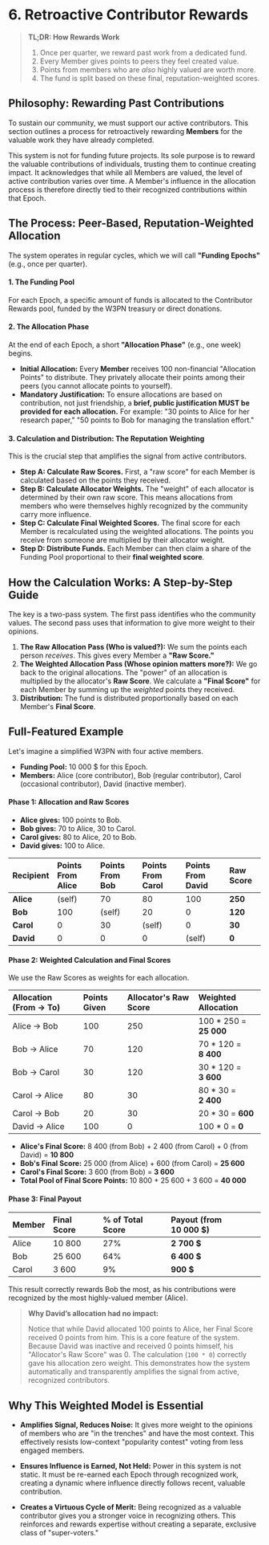 # 6. Retroactive Contributor Rewards

> **TL;DR: How Rewards Work**
>
> 1.  Once per quarter, we reward past work from a dedicated fund.
> 2.  Every Member gives points to peers they feel created value.
> 3.  Points from members who are *also* highly valued are worth more.
> 4.  The fund is split based on these final, reputation-weighted scores.

## Philosophy: Rewarding Past Contributions

To sustain our community, we must support our active contributors. This section outlines a process for retroactively rewarding **Members** for the valuable work they have already completed.

This system is not for funding future projects. Its sole purpose is to reward the valuable contributions of individuals, trusting them to continue creating impact. It acknowledges that while all Members are valued, the level of active contribution varies over time. A Member's influence in the allocation process is therefore directly tied to their recognized contributions within that Epoch.

## The Process: Peer-Based, Reputation-Weighted Allocation

The system operates in regular cycles, which we will call **"Funding Epochs"** (e.g., once per quarter).

#### 1. The Funding Pool
For each Epoch, a specific amount of funds is allocated to the Contributor Rewards pool, funded by the W3PN treasury or direct donations.

#### 2. The Allocation Phase
At the end of each Epoch, a short **"Allocation Phase"** (e.g., one week) begins.

* **Initial Allocation:** Every **Member** receives 100 non-financial "Allocation Points" to distribute. They privately allocate their points among their peers (you cannot allocate points to yourself).
* **Mandatory Justification:** To ensure allocations are based on contribution, not just friendship, a **brief, public justification MUST be provided for each allocation.** For example: "30 points to Alice for her research paper," "50 points to Bob for managing the translation effort."

#### 3. Calculation and Distribution: The Reputation Weighting
This is the crucial step that amplifies the signal from active contributors.

* **Step A: Calculate Raw Scores.** First, a "raw score" for each Member is calculated based on the points they received.
* **Step B: Calculate Allocator Weights.** The "weight" of each allocator is determined by their own raw score. This means allocations from members who were themselves highly recognized by the community carry more influence.
* **Step C: Calculate Final Weighted Scores.** The final score for each Member is recalculated using the weighted allocations. The points you receive from someone are multiplied by their allocator weight.
* **Step D: Distribute Funds.** Each Member can then claim a share of the Funding Pool proportional to their **final weighted score**.

## How the Calculation Works: A Step-by-Step Guide

The key is a two-pass system. The first pass identifies who the community values. The second pass uses that information to give more weight to their opinions.

1. **The Raw Allocation Pass (Who is valued?):** We sum the points each person *receives*. This gives every Member a **"Raw Score."**
2. **The Weighted Allocation Pass (Whose opinion matters more?):** We go back to the original allocations. The "power" of an allocation is multiplied by the allocator's **Raw Score**. We calculate a **"Final Score"** for each Member by summing up the *weighted* points they received.
3. **Distribution:** The fund is distributed proportionally based on each Member's **Final Score**.

## Full-Featured Example

Let's imagine a simplified W3PN with four active members.

* **Funding Pool:** 10 000 $ for this Epoch.
* **Members:** Alice (core contributor), Bob (regular contributor), Carol (occasional contributor), David (inactive member).

#### Phase 1: Allocation and Raw Scores

* **Alice gives:** 100 points to Bob.
* **Bob gives:** 70 to Alice, 30 to Carol.
* **Carol gives:** 80 to Alice, 20 to Bob.
* **David gives:** 100 to Alice.

| Recipient | Points From Alice | Points From Bob | Points From Carol | Points From David | **Raw Score** |
| :--- | :--- | :--- | :--- | :--- | :--- |
| **Alice** | (self) | 70 | 80 | 100 | **250** |
| **Bob** | 100 | (self) | 20 | 0 | **120** |
| **Carol** | 0 | 30 | (self) | 0 | **30** |
| **David** | 0 | 0 | 0 | (self) | **0** |

#### Phase 2: Weighted Calculation and Final Scores

We use the Raw Scores as weights for each allocation.

| Allocation (From → To) | Points Given | Allocator's Raw Score | **Weighted Allocation** |
| :--- | :--- | :--- | :--- |
| Alice → Bob | 100 | 250 | 100 * 250 = **25 000** |
| Bob → Alice | 70 | 120 | 70 * 120 = **8 400** |
| Bob → Carol | 30 | 120 | 30 * 120 = **3 600** |
| Carol → Alice | 80 | 30 | 80 * 30 = **2 400** |
| Carol → Bob | 20 | 30 | 20 * 30 = **600** |
| David → Alice | 100 | 0 | 100 * 0 = **0** |

* **Alice's Final Score:** 8 400 (from Bob) + 2 400 (from Carol) + 0 (from David) = **10 800**
* **Bob's Final Score:** 25 000 (from Alice) + 600 (from Carol) = **25 600**
* **Carol's Final Score:** 3 600 (from Bob) = **3 600**
* **Total Pool of Final Score Points:** 10 800 + 25 600 + 3 600 = **40 000**

#### Phase 3: Final Payout

| Member | Final Score | % of Total Score | **Payout (from 10 000 \$)** |
| :--- | :--- | :--- | :--- |
| Alice | 10 800 | 27% | **2 700 \$** |
| Bob | 25 600 | 64% | **6 400 \$** |
| Carol | 3 600 | 9% | **900 \$** |

This result correctly rewards Bob the most, as his contributions were recognized by the most highly-valued member (Alice).

> **Why David’s allocation had no impact:**
>
> Notice that while David allocated 100 points to Alice, her Final Score received 0 points from him. This is a core feature of the system. Because David was inactive and received 0 points himself, his "Allocator's Raw Score" was 0. The calculation (`100 * 0`) correctly gave his allocation zero weight. This demonstrates how the system automatically and transparently amplifies the signal from active, recognized contributors.

## Why This Weighted Model is Essential

* **Amplifies Signal, Reduces Noise:** It gives more weight to the opinions of members who are "in the trenches" and have the most context. This effectively resists low-context "popularity contest" voting from less engaged members.

* **Ensures Influence is Earned, Not Held:** Power in this system is not static. It must be re-earned each Epoch through recognized work, creating a dynamic where influence directly follows recent, valuable contribution.

* **Creates a Virtuous Cycle of Merit:** Being recognized as a valuable contributor gives you a stronger voice in recognizing others. This reinforces and rewards expertise without creating a separate, exclusive class of "super-voters."